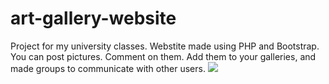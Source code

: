 # art-gallery-website
Project for my university classes.
Webstite made using PHP and Bootstrap.
You can post pictures. Comment on them. Add them to your galleries, and made groups to communicate with other users.
![](Website_demo.gif)
